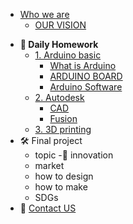 <!-- 侧边栏 docs/_sidebar.md -->

+ [Who we are](AboutUs/TeamIntro.md)
   + [OUR VISION](AboutUS/Vision.md)
- **📝 Daily Homework**
   - [1. Arduino basic](https://www.arduino.cc/)
     - [ What is Arduino ](https://www.arduino.cc/en/Guide/Introduction/)
     - [ARDUINO BOARD]()
     - [Arduino Software]()
   - [2. Autodesk]()
     - [CAD](Cad/IntroductionofCad.md)
     - [Fusion](Fusion/Fusion.md)
   - [3. 3D printing]()
- 🛠 Final project
   - topic 
   -🧠 innovation
   - market
   - how to design 
   - how to make
   - SDGs
- 👥 [Contact US](AboutUs/contactUS.md)
